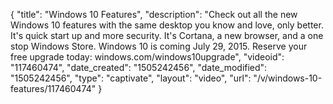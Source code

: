 {
    "title": "Windows 10 Features",
    "description": "Check out all the new Windows 10 features with the same desktop you know and love, only better. It's quick start up and more security. It's Cortana, a new browser, and a one stop Windows Store. Windows 10 is coming July 29, 2015. Reserve your free upgrade today: windows.com\/windows10upgrade",
    "videoid": "117460474",
    "date_created": "1505242456",
    "date_modified": "1505242456",
    "type": "captivate",
    "layout": "video",
    "url": "\/v\/windows-10-features\/117460474"
}